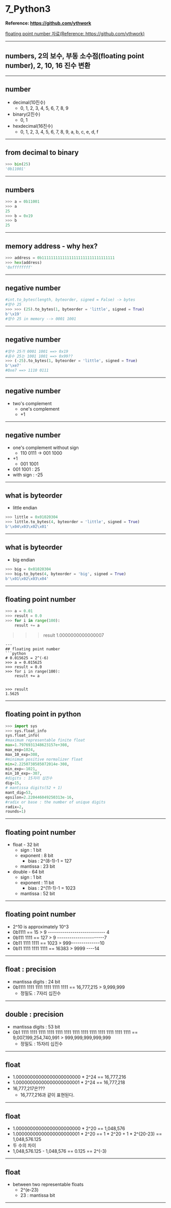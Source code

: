 # 7_Python3

**Reference: <https://github.com/ythwork>**

[floating point number 자료(Reference: https://github.com/ythwork)](/image/numbers.pdf)

---

## numbers, 2의 보수, 부동 소수점(floating point number), 2, 10, 16 진수 변환

---

## number
- decimal(10진수)
	- 0, 1, 2, 3, 4, 5, 6, 7, 8, 9
- binary(2진수)
	- 0, 1
- hexdecimal(16진수)
	- 0, 1, 2, 3, 4, 5, 6, 7, 8, 9, a, b, c, e, d, f

---
## from decimal to binary
```python
>>> bin(25)
'0b11001'
```
---
## numbers
```python
>>> a = 0b11001
>>> a
25
>>> b = 0x19
>>> b
25
```
---

## memory address - why hex?
```python
>>> address = 0b11111111111111111111111111111111
>>> hex(address)
'0xffffffff'
```
---
## negative number
```python
#int.to_bytes(length, byteorder, signed = False) -> bytes
#양수 25
>>> >>> (25).to_bytes(1, byteorder = 'little', signed = True)
b'\x19'
#양수 25 in memory --> 0001 1001
```
---
## negative number
```python
#양수 25가 0001 1001 ==> 0x19
#음수 25는 1001 1001 ==> 0x99??
>>> (-25).to_bytes(1, byteorder = 'little', signed = True)
b'\xe7'
#0xe7 ==> 1110 0111
```
---
## negative number
  - two's complement
    - one's complement
    - +1
---
## negative number
  - one's complement without sign
    - 110 0111 -> 001 1000
  - +1
    - 001 1001
  - 001 1001 : 25
  - with sign : -25
---
## what is byteorder
  - little endian
```python
>>> little = 0x01020304
>>> little.to_bytes(4, byteorder = 'little', signed = True)
b'\x04\x03\x02\x01'
```
---
## what is byteorder
  - big endian
```python
>>> big = 0x01020304
>>> big.to_bytes(4, byteorder = 'big', signed = True)
b'\x01\x02\x03\x04'
```
---
## floating point number
```python
>>> a = 0.01
>>> result = 0.0
>>> for i in range(100):
	result += a
```

	
>>> result
1.0000000000000007
```
---
## floating point number
```python
# 0.015625 = 2^(-6)
>>> a = 0.015625
>>> result = 0.0
>>> for i in range(100):
	result += a

	
>>> result
1.5625
```
---
## floating point in python
```python
>>> import sys
>>> sys.float_info
sys.float_info(
#maximum representable finite float
max=1.7976931348623157e+308, 
max_exp=1024, 
max_10_exp=308, 
#minimum positive normalizer float
min=2.2250738585072014e-308, 
min_exp=-1021, 
min_10_exp=-307, 
#digits : 15자리 십진수
dig=15, 
# mantissa digits(52 + 1)
mant_dig=53, 
epsilon=2.220446049250313e-16, 
#radix or base : the number of unique digits
radix=2,
rounds=1)
```
---
## floating point number
  - float - 32 bit
    - sign : 1 bit
    - exponent : 8 bit
      - bias : 2^(8-1)-1 = 127
    - mantissa : 23 bit
  - double - 64 bit
    - sign : 1 bit
    - exponent : 11 bit
      - bias : 2^(11-1)-1 = 1023
    - mantissa : 52 bit
---
## floating point number
  - 2^10 is approximately 10^3
  - 0b1111 == 15 > 9 ---------------------------- 4
  - 0b111 1111 == 127 > 9 -----------------------7
  - 0b11 1111 1111 == 1023 > 999--------------10
  - 0b11 1111 1111 1111 == 16383 > 9999 ----14
---
## float : precision
  - mantissa digits : 24 bit 
  - 0b1111  1111  1111  1111  1111  1111
    == 16,777,215 > 9,999,999
    - 정밀도 : 7자리 십진수 
---
## double : precision
  - mantissa digits : 53 bit
  - 0b1 1111 1111 1111 1111 1111 1111 1111 1111 1111 1111 1111 1111 1111
  == 9,007,199,254,740,991 > 999,999,999,999,999
    - 정밀도 : 15자리 십진수
---

## float 
  - 1.00000000000000000000000 * 2^24
    == 16,777,216
  - 1.00000000000000000000001 * 2^24
    == 16,777,218
  - 16,777,217은???
    - 16,777,216과 같이 표현된다.
---
## float
  - 1.00000000000000000000000 * 2^20
    == 1,048,576
  - 1.00000000000000000000001 * 2^20
    == 1 * 2^20 + 1 * 2^(20-23)
    == 1,048,576.125
  - 두 수의 차이
  - 1,048,576.125 - 1,048,576 == 0.125 == 2^(-3)
 ---
 
## float
 - between two representable floats
   - 2^(e-23)
   - 23 : mantissa bit
---
